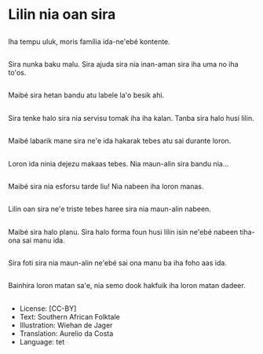 # Lilin nia oan sira

##
Iha tempu uluk, moris família ida-ne'ebé kontente.

##
Sira nunka baku malu. Sira ajuda sira nia inan-aman sira iha uma no iha to'os.

##
Maibé sira hetan bandu atu labele la'o besik ahi.

##
Sira tenke halo sira nia servisu tomak iha iha kalan. Tanba sira halo husi lilin.

##
Maibé labarik mane sira ne'e ida hakarak tebes atu sai durante loron.

##
Loron ida ninia dejezu makaas tebes. Nia maun-alin sira bandu nia...

##
Maibé sira nia esforsu tarde liu! Nia nabeen iha loron manas.

##
Lilin oan sira ne'e triste tebes haree sira nia maun-alin nabeen.

##
Maibé sira halo planu. Sira halo forma foun husi lilin isin ne'ebé nabeen tiha-ona sai manu ida.

##
Sira foti sira nia maun-alin ne'ebé sai ona manu ba iha foho aas ida.

##
Bainhira loron matan sa'e, nia semo dook hakfuik iha loron matan dadeer.

##
* License: [CC-BY]
* Text: Southern African Folktale
* Illustration: Wiehan de Jager
* Translation: Aurelio da Costa
* Language: tet
